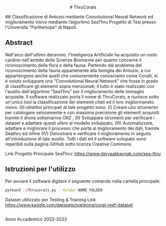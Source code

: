 <p align="center">
# ThruCorals 
</p>
## Classificazione di Antozoi mediante Convolutional Neural Network ed miglioramento visivo mediante l’algoritmo SeaThru
Progetto di Tesi presso l'Università "Parthenope" di Napoli.

## Abstract

Nell'arco dell'utlimo decennio, l'Inteligenza Artificiale ha acquisito un ruolo cardine nell'ambito delle Scienze Biomarine per quanto concerne il riconoscimento della flora e della fauna. Partendo dal problema del riconoscimento della fauna appartenente alla famiglia dei Antozoi, a cui appartengono anche quelli che comunemente conosciamo come Coralli, si è voluto sviluppare una "Convolutional Neural Network" che fosse in grado di classificare gli elementi sopra menzionati; il tutto è stato realizzato con l'ausilio dell'algoritmo "SeaThru" per il miglioramento delle immagini acquisite. Il software realizzato porta il nome di ThruCorals, e riunisce sotto un'unico tool la classificazione dei elementi citati ed il loro migliormaneto visivo. Gli obiettivi principali di tale progetto sono: (I) Creare uno strumento per catalogare velocemente e con massima precisione gli elementi acquisiti tramite il drone sottomarino OR2 , (II) Sviluppare strumenti per verificare i dataset e adattare questi ultimi al modello sviluppato, (III) Automatizzare, adattare e migliorare il processo che porta al miglioramento dei dati, tramite Seathru ed infine (IV) Dimostrare e verificare il miglioramento in seguito all'introduzione di tale ausilio. Tutti i dati ed il software svilupato sono reperibili sulla pagina GitHub sotto licenza Creative Commons.

Link Progetto Principale SeaThru: https://www.deryaakkaynak.com/sea-thru

## Istruzioni per l'utilizzo
  Per avviare il software digitare il seguente comando nella cartella principale:
  ```bash
  python3 .\Thrucorals.py --folder NOME_FOLDER
  ```
  Dataset utilizzato per Testing & Training
  Link https://www.kaggle.com/datasets/jxwleong/coral-reef-dataset
##






Anno Accademico 2022-2023
